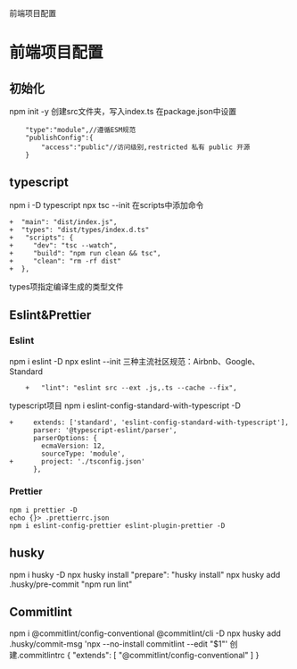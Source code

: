 
前端项目配置

# 前端项目配置
## 初始化
npm init -y
创建src文件夹，写入index.ts
在package.json中设置
```
    "type":"module",//遵循ESM规范
    "publishConfig":{
        "access":"public"//访问级别,restricted 私有 public 开源
    }
```

## typescript
npm i -D typescript
npx tsc --init
在scripts中添加命令
```
+  "main": "dist/index.js",
+  "types": "dist/types/index.d.ts"
+   "scripts": {
+     "dev": "tsc --watch",
+     "build": "npm run clean && tsc",
+     "clean": "rm -rf dist"
+  },
```

types项指定编译生成的类型文件

## Eslint&Prettier
### Eslint
npm i eslint -D
npx eslint --init
三种主流社区规范：Airbnb、Google、Standard
```
    +   "lint": "eslint src --ext .js,.ts --cache --fix",
```
typescript项目
npm i eslint-config-standard-with-typescript -D
```
+     extends: ['standard', 'eslint-config-standard-with-typescript'],
      parser: '@typescript-eslint/parser',
      parserOptions: {
        ecmaVersion: 12,
        sourceType: 'module',
+       project: './tsconfig.json'
      },
```

### Prettier
```
npm i prettier -D
echo {}> .prettierrc.json
npm i eslint-config-prettier eslint-plugin-prettier -D
```

## husky
npm i husky -D
npx husky install
"prepare": "husky install"
npx husky add .husky/pre-commit "npm run lint"

## Commitlint
npm i @commitlint/config-conventional @commitlint/cli -D
npx husky add .husky/commit-msg 'npx --no-install commitlint --edit "$1"'
创建.commitlintrc
{
  "extends": [
    "@commitlint/config-conventional"
  ]
}
